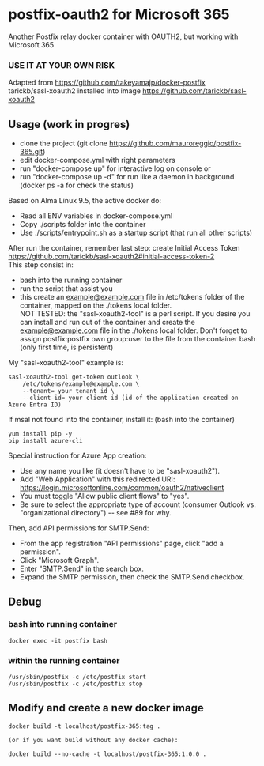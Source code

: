 # postfix-oauth2 for Microsoft 365 
Another Postfix relay docker container with OAUTH2, but working with Microsoft 365

### USE IT AT YOUR OWN RISK

Adapted from https://github.com/takeyamajp/docker-postfix <br />
tarickb/sasl-xoauth2 installed into image https://github.com/tarickb/sasl-xoauth2 <br />

## Usage (work in progres) <br />
- clone the project (git clone https://github.com/mauroreggio/postfix-365.git) <br />
- edit docker-compose.yml with right parameters <br />
- run "docker-compose up" for interactive log on console or <br />
- run "docker-compose up -d" for run like a daemon in background (docker ps -a for check the status) <br />

Based on Alma Linux 9.5, the active docker do:
- Read all ENV variables in docker-compose.yml <br />
- Copy ./scripts folder into the container <br />
- Use ./scripts/entrypoint.sh as a startup script (that run all other scripts)

After run the container, remember last step: create Initial Access Token <br />
https://github.com/tarickb/sasl-xoauth2#initial-access-token-2 <br />
This step consist in: <br />
- bash into the running container
- run the script that assist you
- this create an example@example.com file in /etc/tokens folder of the container, mapped on the ./tokens local folder. <br />
NOT TESTED: the "sasl-xoauth2-tool" is a perl script. If you desire you can install and run out of the container and create the example@example.com file in the ./tokens local folder. Don't forget to assign postfix:postfix own group:user to the file from the container bash (only first time, is persistent) <br />

My "sasl-xoauth2-tool" example is:

```
sasl-xoauth2-tool get-token outlook \
    /etc/tokens/example@example.com \
    --tenant= your tenant id \
    --client-id= your client id (id of the application created on Azure Entra ID)
```
If msal not found into the container, install it:
(bash into the container) 

```
yum install pip -y
pip install azure-cli
```
Special instruction for Azure App creation:

- Use any name you like (it doesn't have to be "sasl-xoauth2").
- Add "Web Application" with this redirected URI: https://login.microsoftonline.com/common/oauth2/nativeclient
- You must toggle "Allow public client flows" to "yes".
- Be sure to select the appropriate type of account (consumer Outlook vs. "organizational directory") -- see #89 for why.

Then, add API permissions for SMTP.Send:

- From the app registration "API permissions" page, click "add a permission".
- Click "Microsoft Graph".
- Enter "SMTP.Send" in the search box.
- Expand the SMTP permission, then check the SMTP.Send checkbox.

## Debug <br />
### bash into running container
```
docker exec -it postfix bash
```

### within the running container
```
/usr/sbin/postfix -c /etc/postfix start
/usr/sbin/postfix -c /etc/postfix stop
```

## Modify and create a new docker image <br />
```
docker build -t localhost/postfix-365:tag .

(or if you want build without any docker cache):

docker build --no-cache -t localhost/postfix-365:1.0.0 .
```
<br />
<br />




